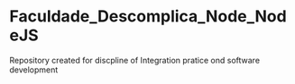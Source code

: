 # Faculdade_Descomplica_Node_NodeJS
 Repository created for discpline of Integration pratice ond software development
